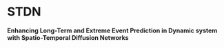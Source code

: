 # STDN
**Enhancing Long-Term and Extreme Event Prediction in Dynamic system with Spatio-Temporal Diffusion Networks**
